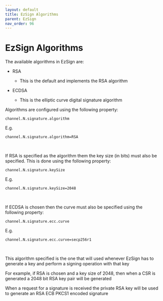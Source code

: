 ```yaml
---
layout: default
title: EzSign Algorithms
parent: EzSign
nav_order: 96
---
```



# EzSign Algorithms



The available algorithms in EzSign are:

* RSA

  * This is the default and implements the RSA algorithm

* ECDSA

  * This is the elliptic curve digital signature algorithm
  

  


Algorithms are configured using the following property:

```
channel.N.signature.algorithm
```

E.g.

```
channel.N.signature.algorithm=RSA
```

<br>

If RSA is specified as the algorithm them the key size (in bits) must also be specified. This is done using the following property:

```
channel.N.signature.keySize
```

E.g.

```
channel.N.signature.keySize=2048
```

<br>

If ECDSA is chosen then the curve must also be specified using the following property:

```
channel.N.signature.ecc.curve
```

E.g.

```
channel.N.signature.ecc.curve=secp256r1
```

<br>

This algorithm specified is the one that will used whenever EzSign has to generate a key and perform a signing operation with that key  

For example, if RSA is chosen and a key size of 2048, then when a CSR is generated a 2048 bit RSA key pair will be generated  

When a request for a signature is received the private RSA key will be used to generate an RSA ECB PKCS1 encoded signature

